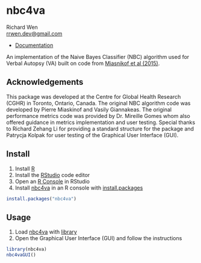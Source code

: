 # nbc4va

Richard Wen  
rrwen.dev@gmail.com

* [Documentation](https://rrwen.github.io/nbc4va)
  
An implementation of the Naive Bayes Classifier (NBC) algorithm used for Verbal Autopsy (VA) built on code from [Miasnikof et al (2015)](https://bmcmedicine.biomedcentral.com/articles/10.1186/s12916-015-0521-2).

## Acknowledgements

This package was developed at the Centre for Global Health Research (CGHR) in Toronto, Ontario, Canada. The original NBC algorithm code was developed by Pierre Miaskinof and Vasily Giannakeas. The original performance metrics code was provided by Dr. Mireille Gomes whom also offered guidance in metrics implementation and user testing. Special thanks to Richard Zehang Li for providing a standard structure for the package and Patrycja Kolpak for user testing of the Graphical User Interface (GUI).

## Install

1. Install [R](https://www.r-project.org/)
2. Install the [RStudio](https://www.rstudio.com/products/rstudio/download/#download) code editor
3. Open an [R Console](https://support.rstudio.com/hc/en-us/articles/200404846-Working-in-the-Console) in RStudio
3. Install [nbc4va](https://github.com/rrwen/nbc4va) in an R console with [install.packages](https://www.rdocumentation.org/packages/utils/versions/3.5.1/topics/install.packages)

```R
install.packages("nbc4va")
```

## Usage

1. Load [nbc4va](https://github.com/rrwen/nbc4va) with [library](https://www.rdocumentation.org/packages/base/versions/3.5.1/topics/library)
2. Open the Graphical User Interface (GUI) and follow the instructions

```R
library(nbc4va)
nbc4vaGUI()
```
